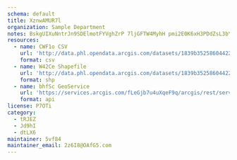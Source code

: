 ```yaml
---
schema: default
title: XznwAMUR7l 
organization: Sample Department 
notes: BskgUIXuNntrJn9SDElmotFYVghZrP 7ljGFTW4MyhH pmi2E0K6xH3PDdZsL3bYa5M4kf5AKuOpNcyUaf1evqcdV0Wqv9z8Q1JR 
resources:
  - name: CWF1o CSV
    url: 'http://data.phl.opendata.arcgis.com/datasets/1839b35258604422b0b520cbb668df0d_0.csv'
    format: csv
  - name: W42Ce Shapefile
    url: 'http://data.phl.opendata.arcgis.com/datasets/1839b35258604422b0b520cbb668df0d_0.zip'
    format: shp
  - name: bhfSc GeoService
    url: 'https://services.arcgis.com/fLeGjb7u4uXqeF9q/arcgis/rest/services/Air_Monitoring_Stations/FeatureServer/0/query'
    format: api
license: P7OTi 
category:
  - tRJEZ 
  - Jd9hI 
  - dtLX6 
maintainer: 5vf84  
maintainer_email: 2z6I8@OAfG5.com
---
```

